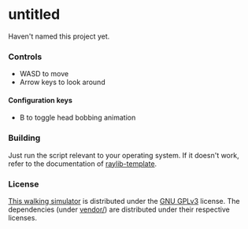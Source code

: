 # untitled
Haven't named this project yet.

### Controls
- WASD to move
- Arrow keys to look around

#### Configuration keys
- B to toggle head bobbing animation

### Building
Just run the script relevant to your operating system. If it doesn't
work, refer to the documentation of
[raylib-template](https://git.neon.moe/neon/raylib-template).

### License
[This walking simulator](src/) is distributed under the [GNU
GPLv3](LICENSE.md) license. The dependencies (under
[vendor/](vendor/)) are distributed under their respective licenses.
